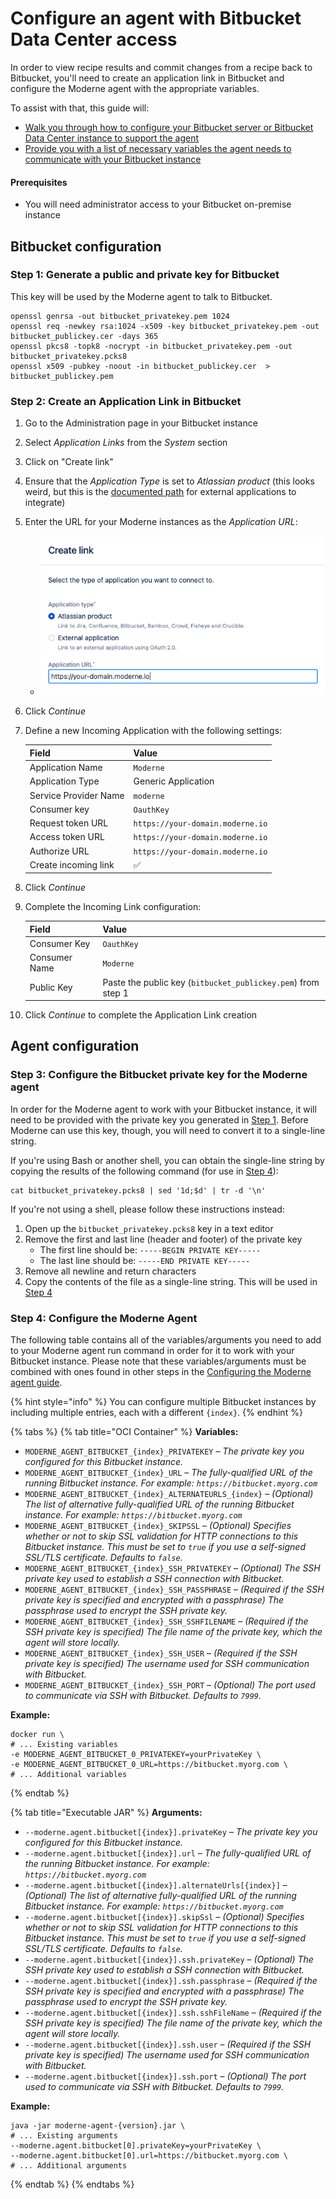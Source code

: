 # Configure an agent with Bitbucket Data Center access

In order to view recipe results and commit changes from a recipe back to Bitbucket, you'll need to create an application link in Bitbucket and configure the Moderne agent with the appropriate variables.

To assist with that, this guide will:

* [Walk you through how to configure your Bitbucket server or Bitbucket Data Center instance to support the agent](configure-bitbucket-to-agent.md#step-1-generate-a-public-and-private-key-for-bitbucket)
* [Provide you with a list of necessary variables the agent needs to communicate with your Bitbucket instance](configure-bitbucket-to-agent.md#step-4-configure-the-moderne-agent)

#### Prerequisites

* You will need administrator access to your Bitbucket on-premise instance

## Bitbucket configuration

### Step 1: Generate a public and private key for Bitbucket

This key will be used by the Moderne agent to talk to Bitbucket.

```shell
openssl genrsa -out bitbucket_privatekey.pem 1024
openssl req -newkey rsa:1024 -x509 -key bitbucket_privatekey.pem -out bitbucket_publickey.cer -days 365
openssl pkcs8 -topk8 -nocrypt -in bitbucket_privatekey.pem -out bitbucket_privatekey.pcks8
openssl x509 -pubkey -noout -in bitbucket_publickey.cer  > bitbucket_publickey.pem
```

### Step 2: Create an Application Link in Bitbucket

1. Go to the Administration page in your Bitbucket instance
2. Select _Application Links_ from the _System_ section
3. Click on "Create link"
4. Ensure that the _Application Type_ is set to _Atlassian product_ (this looks weird, but this is the [documented path](https://confluence.atlassian.com/bitbucketserver/link-to-other-applications-1018764620.html) for external applications to integrate)
5. Enter the URL for your Moderne instances as the _Application URL_:
   * ![create link](../../../../.gitbook/assets/agent-bitbucket-create-link.png)
6. Click _Continue_
7.  Define a new Incoming Application with the following settings:

    | Field                 | Value                            |
    | --------------------- | -------------------------------- |
    | Application Name      | `Moderne`                        |
    | Application Type      | Generic Application              |
    | Service Provider Name | `moderne`                        |
    | Consumer key          | `OauthKey`                       |
    | Request token URL     | `https://your-domain.moderne.io` |
    | Access token URL      | `https://your-domain.moderne.io` |
    | Authorize URL         | `https://your-domain.moderne.io` |
    | Create incoming link  | ✅                                |
8. Click _Continue_
9.  Complete the Incoming Link configuration:

    | Field         | Value                                                        |
    | ------------- | ------------------------------------------------------------ |
    | Consumer Key  | `OauthKey`                                                   |
    | Consumer Name | `Moderne`                                                    |
    | Public Key    | Paste the public key (`bitbucket_publickey.pem`) from step 1 |
10. Click _Continue_ to complete the Application Link creation

## Agent configuration

### Step 3: Configure the Bitbucket private key for the Moderne agent

In order for the Moderne agent to work with your Bitbucket instance, it will need to be provided with the private key you generated in [Step 1](configure-bitbucket-to-agent.md#step-1-generate-a-public-and-private-key-for-bitbucket). Before Moderne can use this key, though, you will need to convert it to a single-line string.

If you're using Bash or another shell, you can obtain the single-line string by copying the results of the following command (for use in [Step 4](configure-bitbucket-to-agent.md#step-4-configure-the-moderne-agent)):

```shell
cat bitbucket_privatekey.pcks8 | sed '1d;$d' | tr -d '\n'
```

If you're not using a shell, please follow these instructions instead:

1. Open up the `bitbucket_privatekey.pcks8` key in a text editor
2. Remove the first and last line (header and footer) of the private key
   * The first line should be: `-----BEGIN PRIVATE KEY-----`
   * The last line should be: `-----END PRIVATE KEY-----`
3. Remove all newline and return characters
4. Copy the contents of the file as a single-line string. This will be used in [Step 4](configure-bitbucket-to-agent.md#step-4-configure-the-moderne-agent)

### Step 4: Configure the Moderne Agent

The following table contains all of the variables/arguments you need to add to your Moderne agent run command in order for it to work with your Bitbucket instance. Please note that these variables/arguments must be combined with ones found in other steps in the [Configuring the Moderne agent guide](agent-configuration.md).

{% hint style="info" %}
You can configure multiple Bitbucket instances by including multiple entries, each with a different `{index}`.
{% endhint %}

{% tabs %}
{% tab title="OCI Container" %}
**Variables:**

* `MODERNE_AGENT_BITBUCKET_{index}_PRIVATEKEY` – _The private key you configured for this Bitbucket instance._
* `MODERNE_AGENT_BITBUCKET_{index}_URL` – _The fully-qualified URL of the running Bitbucket instance. For example: `https://bitbucket.myorg.com`_
* `MODERNE_AGENT_BITBUCKET_{index}_ALTERNATEURLS_{index}` – _(Optional) The list of alternative fully-qualified URL of the running Bitbucket instance. For example: `https://bitbucket.myorg.com`_
* `MODERNE_AGENT_BITBUCKET_{index}_SKIPSSL` – _(Optional) Specifies whether or not to skip SSL validation for HTTP connections to this Bitbucket instance. This must be set to `true` if you use a self-signed SSL/TLS certificate. Defaults to `false`._
* `MODERNE_AGENT_BITBUCKET_{index}_SSH_PRIVATEKEY` – _(Optional) The SSH private key used to establish a SSH connection with Bitbucket._
* `MODERNE_AGENT_BITBUCKET_{index}_SSH_PASSPHRASE` – _(Required if the SSH private key is specified and encrypted with a passphrase) The passphrase used to encrypt the SSH private key._
* `MODERNE_AGENT_BITBUCKET_{index}_SSH_SSHFILENAME` – _(Required if the SSH private key is specified) The file name of the private key, which the agent will store locally._
* `MODERNE_AGENT_BITBUCKET_{index}_SSH_USER` – _(Required if the SSH private key is specified) The username used for SSH communication with Bitbucket._
* `MODERNE_AGENT_BITBUCKET_{index}_SSH_PORT` – _(Optional) The port used to communicate via SSH with Bitbucket. Defaults to `7999`._

**Example:**

```shell
docker run \
# ... Existing variables
-e MODERNE_AGENT_BITBUCKET_0_PRIVATEKEY=yourPrivateKey \
-e MODERNE_AGENT_BITBUCKET_0_URL=https://bitbucket.myorg.com \
# ... Additional variables
```
{% endtab %}

{% tab title="Executable JAR" %}
**Arguments:**

* `--moderne.agent.bitbucket[{index}].privateKey` – _The private key you configured for this Bitbucket instance._
* `--moderne.agent.bitbucket[{index}].url` – _The fully-qualified URL of the running Bitbucket instance. For example: `https://bitbucket.myorg.com`_
* `--moderne.agent.bitbucket[{index}].alternateUrls[{index}]` – _(Optional) The list of alternative fully-qualified URL of the running Bitbucket instance. For example: `https://bitbucket.myorg.com`_
* `--moderne.agent.bitbucket[{index}].skipSsl` – _(Optional) Specifies whether or not to skip SSL validation for HTTP connections to this Bitbucket instance. This must be set to `true` if you use a self-signed SSL/TLS certificate. Defaults to `false`._
* `--moderne.agent.bitbucket[{index}].ssh.privateKey` – _(Optional) The SSH private key used to establish a SSH connection with Bitbucket._
* `--moderne.agent.bitbucket[{index}].ssh.passphrase` – _(Required if the SSH private key is specified and encrypted with a passphrase) The passphrase used to encrypt the SSH private key._
* `--moderne.agent.bitbucket[{index}].ssh.sshFileName` – _(Required if the SSH private key is specified) The file name of the private key, which the agent will store locally._
* `--moderne.agent.bitbucket[{index}].ssh.user` – _(Required if the SSH private key is specified) The username used for SSH communication with Bitbucket._
* `--moderne.agent.bitbucket[{index}].ssh.port` – _(Optional) The port used to communicate via SSH with Bitbucket. Defaults to `7999`._

**Example:**

```shell
java -jar moderne-agent-{version}.jar \
# ... Existing arguments
--moderne.agent.bitbucket[0].privateKey=yourPrivateKey \
--moderne.agent.bitbucket[0].url=https://bitbucket.myorg.com \
# ... Additional arguments
```
{% endtab %}
{% endtabs %}
